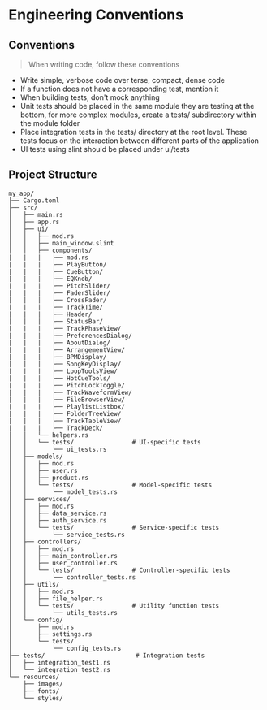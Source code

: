 # Engineering Conventions

## Conventions
> When writing code, follow these conventions

- Write simple, verbose code over terse, compact, dense code
- If a function does not have a corresponding test, mention it
- When building tests, don't mock anything
- Unit tests should be placed in the same module they are testing at the bottom, for more complex modules, create a tests/ subdirectory within the module folder
- Place integration tests in the tests/ directory at the root level. These tests focus on the interaction between different parts of the application
- UI tests using slint should be placed under ui/tests


## Project Structure
```
my_app/
├── Cargo.toml
├── src/
│   ├── main.rs
│   ├── app.rs
│   ├── ui/
│   │   ├── mod.rs
│   │   ├── main_window.slint
│   │   ├── components/
|   |   |   ├── mod.rs
|   |   |   ├── PlayButton/
|   |   |   ├── CueButton/
|   |   |   ├── EQKnob/
|   |   |   ├── PitchSlider/
|   |   |   ├── FaderSlider/
|   |   |   ├── CrossFader/
|   |   |   ├── TrackTime/
|   |   |   ├── Header/
|   |   |   ├── StatusBar/
|   |   |   ├── TrackPhaseView/
|   |   |   ├── PreferencesDialog/
|   |   |   ├── AboutDialog/
|   |   |   ├── ArrangementView/
|   |   |   ├── BPMDisplay/
|   |   |   ├── SongKeyDisplay/
|   |   |   ├── LoopToolsView/
|   |   |   ├── HotCueTools/
|   |   |   ├── PitchLockToggle/
|   |   |   ├── TrackWaveformView/
|   |   |   ├── FileBrowserView/
|   |   |   ├── PlaylistListbox/
|   |   |   ├── FolderTreeView/
|   |   |   ├── TrackTableView/
|   |   |   ├── TrackDeck/
│   │   └── helpers.rs
│   │   └── tests/                # UI-specific tests
│   │       └── ui_tests.rs
│   ├── models/
│   │   ├── mod.rs
│   │   ├── user.rs
│   │   ├── product.rs
│   │   └── tests/                # Model-specific tests
│   │       └── model_tests.rs
│   ├── services/
│   │   ├── mod.rs
│   │   ├── data_service.rs
│   │   ├── auth_service.rs
│   │   └── tests/                # Service-specific tests
│   │       └── service_tests.rs
│   ├── controllers/
│   │   ├── mod.rs
│   │   ├── main_controller.rs
│   │   ├── user_controller.rs
│   │   └── tests/                # Controller-specific tests
│   │       └── controller_tests.rs
│   ├── utils/
│   │   ├── mod.rs
│   │   ├── file_helper.rs
│   │   └── tests/                # Utility function tests
│   │       └── utils_tests.rs
│   └── config/
│       ├── mod.rs
│       ├── settings.rs
│       └── tests/
│           └── config_tests.rs
├── tests/                         # Integration tests
│   ├── integration_test1.rs
│   └── integration_test2.rs
└── resources/
    ├── images/
    ├── fonts/
    └── styles/
```